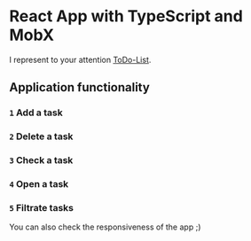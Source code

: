 # React App with TypeScript and MobX

I represent to your attention [ToDo-List](https://doctap.github.io/todo-list/).

## Application functionality 

### `1`  Add a task
### `2`  Delete a task
### `3`  Check a task
### `4`  Open a task
### `5`  Filtrate tasks

You can also check the responsiveness of the app ;)

